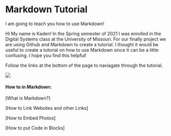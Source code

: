 # Markdown Tutorial
I am going to teach you how to use Markdown!

Hi My name is Kaden! In the Spring semester of 2021 I was enrolled in the Digital Systems class at the University of Missouri. For our finally project we are using Github and Markdown to create a tutorial. I thought it would be useful to create a tutorial on how to use Markdown since it can be a little confusing. I hope you find this helpful!

Follow the links at the bottom of the page to naviagate through the tutorial.

![](https://user-images.githubusercontent.com/54389183/117217577-3426fe80-adc7-11eb-8234-0e2b7b299e58.JPG)













#### How to in Markdown:
[What is Markdown?]

[How to Link Websites and other Links]

[How to Embed Photos]

[How to put Code in Blocks]

